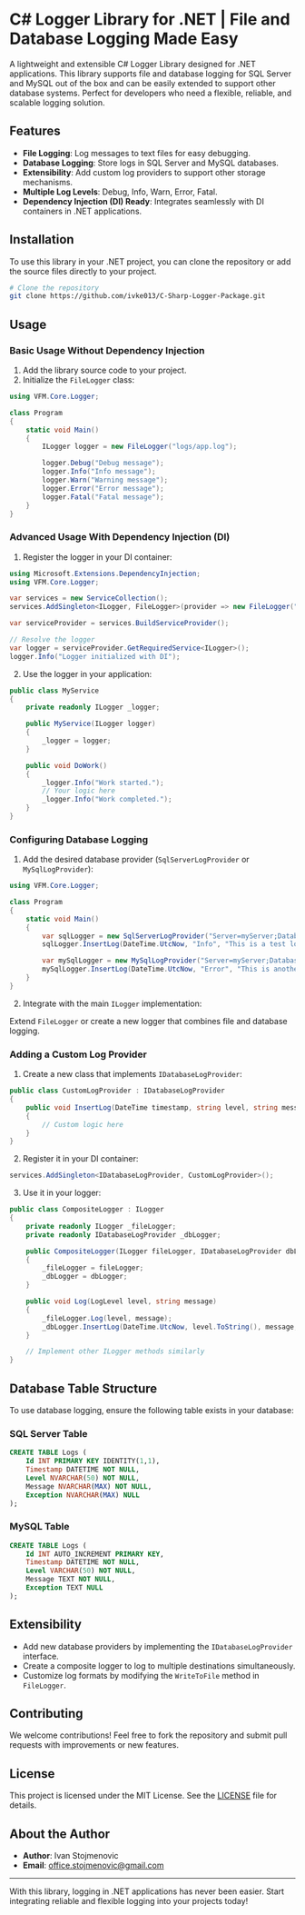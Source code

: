 # C# Logger Library for .NET | File and Database Logging Made Easy


A lightweight and extensible C# Logger Library designed for .NET applications. This library supports file and database logging for SQL Server and MySQL out of the box and can be easily extended to support other database systems. Perfect for developers who need a flexible, reliable, and scalable logging solution.

## Features

- **File Logging**: Log messages to text files for easy debugging.
- **Database Logging**: Store logs in SQL Server and MySQL databases.
- **Extensibility**: Add custom log providers to support other storage mechanisms.
- **Multiple Log Levels**: Debug, Info, Warn, Error, Fatal.
- **Dependency Injection (DI) Ready**: Integrates seamlessly with DI containers in .NET applications.

## Installation

To use this library in your .NET project, you can clone the repository or add the source files directly to your project. 

```bash
# Clone the repository
git clone https://github.com/ivke013/C-Sharp-Logger-Package.git
```

## Usage

### Basic Usage Without Dependency Injection

1. Add the library source code to your project.
2. Initialize the `FileLogger` class:

```csharp
using VFM.Core.Logger;

class Program
{
    static void Main()
    {
        ILogger logger = new FileLogger("logs/app.log");

        logger.Debug("Debug message");
        logger.Info("Info message");
        logger.Warn("Warning message");
        logger.Error("Error message");
        logger.Fatal("Fatal message");
    }
}
```

### Advanced Usage With Dependency Injection (DI)

1. Register the logger in your DI container:

```csharp
using Microsoft.Extensions.DependencyInjection;
using VFM.Core.Logger;

var services = new ServiceCollection();
services.AddSingleton<ILogger, FileLogger>(provider => new FileLogger("logs/app.log"));

var serviceProvider = services.BuildServiceProvider();

// Resolve the logger
var logger = serviceProvider.GetRequiredService<ILogger>();
logger.Info("Logger initialized with DI");
```

2. Use the logger in your application:

```csharp
public class MyService
{
    private readonly ILogger _logger;

    public MyService(ILogger logger)
    {
        _logger = logger;
    }

    public void DoWork()
    {
        _logger.Info("Work started.");
        // Your logic here
        _logger.Info("Work completed.");
    }
}
```

### Configuring Database Logging

1. Add the desired database provider (`SqlServerLogProvider` or `MySqlLogProvider`):

```csharp
using VFM.Core.Logger;

class Program
{
    static void Main()
    {
        var sqlLogger = new SqlServerLogProvider("Server=myServer;Database=myDB;User Id=myUser;Password=myPassword;");
        sqlLogger.InsertLog(DateTime.UtcNow, "Info", "This is a test log", null);

        var mySqlLogger = new MySqlLogProvider("Server=myServer;Database=myDB;User=myUser;Password=myPassword;");
        mySqlLogger.InsertLog(DateTime.UtcNow, "Error", "This is another test log", "Test exception");
    }
}
```

2. Integrate with the main `ILogger` implementation:

Extend `FileLogger` or create a new logger that combines file and database logging.

### Adding a Custom Log Provider

1. Create a new class that implements `IDatabaseLogProvider`:

```csharp
public class CustomLogProvider : IDatabaseLogProvider
{
    public void InsertLog(DateTime timestamp, string level, string message, string exception)
    {
        // Custom logic here
    }
}
```

2. Register it in your DI container:

```csharp
services.AddSingleton<IDatabaseLogProvider, CustomLogProvider>();
```

3. Use it in your logger:

```csharp
public class CompositeLogger : ILogger
{
    private readonly ILogger _fileLogger;
    private readonly IDatabaseLogProvider _dbLogger;

    public CompositeLogger(ILogger fileLogger, IDatabaseLogProvider dbLogger)
    {
        _fileLogger = fileLogger;
        _dbLogger = dbLogger;
    }

    public void Log(LogLevel level, string message)
    {
        _fileLogger.Log(level, message);
        _dbLogger.InsertLog(DateTime.UtcNow, level.ToString(), message, null);
    }

    // Implement other ILogger methods similarly
}
```

## Database Table Structure

To use database logging, ensure the following table exists in your database:

### SQL Server Table

```sql
CREATE TABLE Logs (
    Id INT PRIMARY KEY IDENTITY(1,1),
    Timestamp DATETIME NOT NULL,
    Level NVARCHAR(50) NOT NULL,
    Message NVARCHAR(MAX) NOT NULL,
    Exception NVARCHAR(MAX) NULL
);
```

### MySQL Table

```sql
CREATE TABLE Logs (
    Id INT AUTO_INCREMENT PRIMARY KEY,
    Timestamp DATETIME NOT NULL,
    Level VARCHAR(50) NOT NULL,
    Message TEXT NOT NULL,
    Exception TEXT NULL
);
```

## Extensibility

- Add new database providers by implementing the `IDatabaseLogProvider` interface.
- Create a composite logger to log to multiple destinations simultaneously.
- Customize log formats by modifying the `WriteToFile` method in `FileLogger`.

## Contributing

We welcome contributions! Feel free to fork the repository and submit pull requests with improvements or new features.

## License

This project is licensed under the MIT License. See the [LICENSE](LICENSE) file for details.

## About the Author

- **Author**: Ivan Stojmenovic
- **Email**: [office.stojmenovic@gmail.com](mailto:office.stojmenovic@gmail.com)

---

With this library, logging in .NET applications has never been easier. Start integrating reliable and flexible logging into your projects today!
